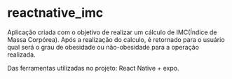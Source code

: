 # reactnative_imc

Aplicação criada com o objetivo de realizar um cálculo de IMC(Índice de Massa Corpórea). Após a realização do calculo, é retornado para o usuário qual será o grau de obesidade ou não-obesidade para a operação realizada.

Das ferramentas utilizadas no projeto: React Native + expo.
